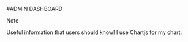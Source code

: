 #ADMIN DASHBOARD 
> [!Note]
> Useful information that users should know! I use Chartjs for my chart.
